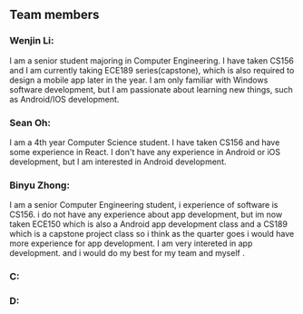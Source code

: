 ## Team members

### Wenjin Li:
I am a senior student majoring in Computer Engineering. I have taken CS156 and I am currently taking ECE189 series(capstone), which is also required to design a mobile app later in the year. I am only familiar with Windows software development, but I am passionate about learning new things, such as Android/IOS development. 

### Sean Oh:
I am a 4th year Computer Science student. I have taken CS156 and have some experience in React. I don't have any experience in Android or iOS development, but I am interested in Android development. 

### Binyu Zhong:
I am a senior Computer Engineering student, i experience of software is CS156. i do not have any experience about app development, but im now taken ECE150 which is also a Android app development class and a CS189 which is a capstone project class so i think as the quarter goes i would have more experience for app development. I am very intereted in app development. and i would do my best for my team and myself . 


### C:

### D:
